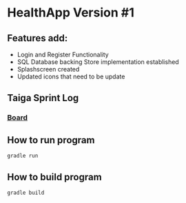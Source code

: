 # HealthApp Version #1 

## Features add:
* Login and Register Functionality
* SQL Database backing Store implementation established
* Splashscreen created 
* Updated icons that need to be update

## Taiga Sprint Log

### [Board](https://tree.taiga.io/project/prismagaming123-health-app/taskboard/sprint-1-2852)

## How to run program
```
gradle run
```

## How to build program
```
gradle build
```



